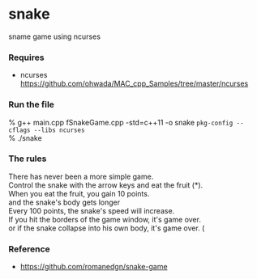 snake
===============

sname game using ncurses <br/>

### Requires <br/>
- ncurses <br/>
https://github.com/ohwada/MAC_cpp_Samples/tree/master/ncurses <br/>

### Run the file <br/>
% g++  main.cpp  fSnakeGame.cpp -std=c++11 -o snake  `pkg-config --cflags --libs ncurses` <br/>
% ./snake <br/>

### The rules
There has never been a more simple game.  <br/>
Control the snake with the arrow keys and eat the fruit (*).  <br/>When you eat the fruit, you gain 10 points. <br/>
and the snake's body gets longer  <br/>
Every 100 points, the snake's speed will increase.  <br/>
If you hit the borders of the game window, it's game over.  <br/>
or if the snake collapse into his own body, it's game over. (  <br/>


### Reference <br/>
- https://github.com/romanedgn/snake-game

